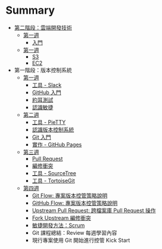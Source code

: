 # Summary

* [第二階段：雲端開發技術](season2/README.md)
  * [第一週](season2/week1.md)
    * [入門](season2/aws/basic/README.md)
  * [第一週](season2/week2.md)
    * [S3](season2/aws/s3/README.md)
    * [EC2](season2/aws/ec2/README.md)
* 第一階段：版本控制系統
  * [第一週](week1.md)
    * [工具 - Slack](tools/slack/README.md)
    * [GitHub 入門](vcs/github/README.md)
    * [約耳測試](joel/joel-test/README.md)
    * [認識敏捷](agile/README.md)
  * [第二週](week2.md)
    * [工具 - PieTTY](tools/pietty/README.md)
    * [認識版本控制系統](vcs/README.md)
    * [Git 入門](vcs/git/README.md)
    * [實作 - GitHub Pages](vcs/lab-github-pages/README.md)
  * [第三週](week3.md)
    * [Pull Request](vcs/git/pull-request/README.md)
    * [編修衝突](vcs/git/conflict/README.md)
    * [工具 - SourceTree](tools/sourcetree/README.md)
    * [工具 - TortoiseGit](tools/tortoisegit/README.md)
  * [第四週](week4.md)
    * [Git Flow: 專案版本控管策略說明](./vcs/git/flow/README.md)
    * [GitHub Flow: 專案版本控管策略說明](./vcs/git/githubflow//README.md)
    * [Upstream Pull Request: 跨檔案庫 Pull Request 操作](./vcs/git/upstream-pull-request/README.md)
    * [Fork Upstream 編修衝突](./vcs/git/fork-upstream-conflict/README.md)
    * [敏捷開發方法：Scrum](agile/scrum/README.md)
    * Git 課程總結：Review 每週學習內容
    * 現行專案使用 Git 開始進行控管 Kick Start
